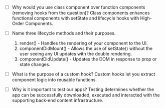 - [ ] Why would you use class component over function components (removing hooks from the question)?
    Class components enhances functional components with setState and lifecycle hooks with High-Order Components.

- [ ] Name three lifecycle methods and their purposes.
    1. render() - Handles the rendering of your component to the UI.
    2. componentDidMount() - Allows the use of setState() without the user seeing any UI updates with the double rendering.
    3. componentDidUpdate() - Updates the DOM in response to prop or state changes.

- [ ] What is the purpose of a custom hook?
    Custom hooks let you extract component logic into reusable functions.

- [ ] Why is it important to test our apps?
    Testing determines whether the app can be successfully downloaded, executed and interacted with the supporting back-end content infrastructure.
